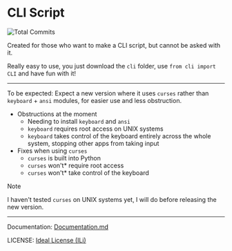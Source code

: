 # CLI Script

![Total Commits](https://badgen.net/github/commits/pytmg/cli?color=black&icon=github)

Created for those who want to make a CLI script, but cannot be asked with it.

Really easy to use, you just download the `cli` folder, use `from cli import CLI` and have fun with it!

---

To be expected:
Expect a new version where it uses `curses` rather than `keyboard` + `ansi` modules, for easier use and less obstruction.
- Obstructions at the moment
  - Needing to install `keyboard` and `ansi`
  - `keyboard` requires root access on UNIX systems
  - `keyboard` takes control of the keyboard entirely across the whole system, stopping other apps from taking input
- Fixes when using `curses`
  - `curses` is built into Python
  - `curses` won't\* require root access
  - `curses` won't\* take control of the keyboard

> [!NOTE]
> I haven't tested `curses` on UNIX systems yet, I will do before releasing the new version.

---

Documentation: [Documentation.md](./Documentation.md)

LICENSE: [Ideal License (ILi)](./LICENSE)
